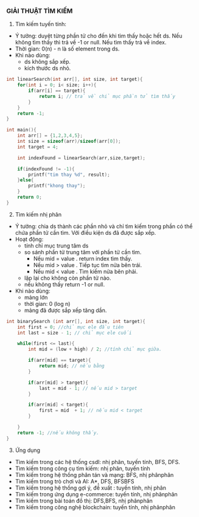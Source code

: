 ### GIẢI THUẬT TÌM KIẾM

1. Tìm kiếm tuyến tính:

- Ý tưởng: duyệt từng phần tử cho đến khi tìm thấy hoặc hết ds. Nếu không tìm thấy thì trả về -1 or null. Nếu tìm thấy trả về index.
- Thời gian: 0(n) - n là số element trong ds.
- Khi nào dùng:
  - ds không sắp xếp.
  - kích thước ds nhỏ.

```c
int linearSearch(int arr[], int size, int target){
    for(int i = 0; i< size; i++){
        if(arr[i] == target){
            return i; // trả về chỉ mục phần tử tìm thấy
        }
    }
    return -1;
}

int main(){
    int arr[] = {1,2,3,4,5};
    int size = sizeof(arr)/sizeof(arr[0]);
    int target = 4;

    int indexFound = linearSearch(arr,size,target);

    if(indexFound != -1){
        printf("tim thay %d", result);
    }else{
        printf("khong thay");
    }
    return 0;
}
```

2. Tìm kiếm nhị phân

- Ý tưởng: chia ds thành các phần nhỏ và chỉ tìm kiếm trong phần có thể chứa phần tử cần tìm. Với điều kiện ds đã được sắp xếp.
- Hoạt động:
  - tính chỉ mục trung tâm ds
  - so sánh phần tử trung tâm với phần tử cần tìm.
    - Nếu mid = value . return index tìm thấy.
    - Nếu mid > value . Tiếp tục tìm nửa bên trái.
    - Nếu mid < value . Tìm kiếm nửa bên phải.
  - lặp lại cho không còn phần tử nào.
  - nếu không thấy return -1 or null.
- Khi nào dùng:
  - mảng lớn
  - thời gian: 0 (log n)
  - mảng đã được sắp xếp tăng dần.

```c
int binarySearch (int arr[], int size, int target){
    int first = 0; //chỉ mục ele đầu tiên
    int last = size - 1; // chỉ mục ele cuối

    while(first <= last){
        int mid = (low + high) / 2; //tính chỉ mục giữa.

        if(arr[mid] == target){
            return mid; // nếu bằng
        }

        if(arr[mid] > target){
            last = mid - 1; // nếu mid > target
        }

        if(arr[mid] < target){
            first = mid  + 1; // nếu mid < target
        }

    }
    return -1; //nếu không thấy.
}
```

3. Ứng dụng

- Tìm kiếm trong các hệ thống csdl: nhị phân, tuyến tính, BFS, DFS.
- Tìm kiếm trong công cụ tìm kiếm: nhị phân, tuyến tính
- Tìm kiếm trong hệ thống phân tán và mạng: BFS, nhị phânphân
- Tìm kiếm trong trò chơi và AI: A\*, DFS, BFSBFS
- Tìm kiếm trong hệ thống gợi ý, đề xuất : tuyến tính, nhị phân
- Tìm kiếm trong ứng dụng e-commerce: tuyến tính, nhị phânphân
- Tìm kiếm trong bài toán đồ thị: DFS,BFS, nhị phânphân
- Tìm kiếm trong công nghệ blockchain: tuyến tính, nhị phânphân
